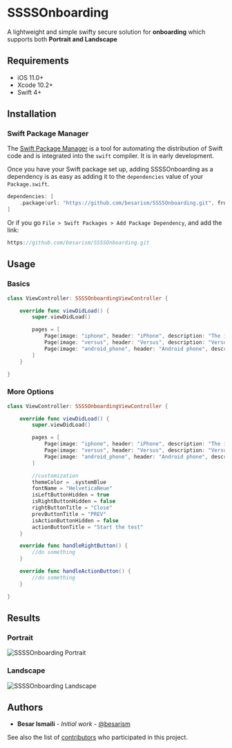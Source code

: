 # SSSSOnboarding

A lightweight and simple swifty secure solution for <b>onboarding</b> which supports both <b>Portrait and Landscape</b>


## Requirements
- iOS 11.0+
- Xcode 10.2+
- Swift 4+

## Installation
### Swift Package Manager

The [Swift Package Manager](https://swift.org/package-manager/) is a tool for automating the distribution of Swift code and is integrated into the `swift` compiler. It is in early development.

Once you have your Swift package set up, adding SSSSOnboarding as a dependency is as easy as adding it to the `dependencies` value of your `Package.swift`.

```swift
dependencies: [
    .package(url: "https://github.com/besarism/SSSSOnboarding.git", from: "0.0.2")
]
```
Or if you go `File > Swift Packages > Add Package Dependency`, and add the link:
```swift
https://github.com/besarism/SSSSOnboarding.git
```


## Usage

### Basics

```swift
class ViewController: SSSSOnboardingViewController {

    override func viewDidLoad() {
        super.viewDidLoad()

        pages = [
            Page(image: "iphone", header: "iPhone", description: "The iPhone is a line of smartphones designed and marketed by Apple Inc."),
            Page(image: "versus", header: "Versus", description: "Versus, often abbreviated v., v, vs., vs, or vrs. is a Latin word meaning 'against'."),
            Page(image: "android_phone", header: "Android phone", description: "Android phone is a smartphone that runs the Android operating system.")
        ]        
    }

}
```

### More Options
```swift
class ViewController: SSSSOnboardingViewController {

    override func viewDidLoad() {
        super.viewDidLoad()

        pages = [
            Page(image: "iphone", header: "iPhone", description: "The iPhone is a line of smartphones designed and marketed by Apple Inc."),
            Page(image: "versus", header: "Versus", description: "Versus, often abbreviated v., v, vs., vs, or vrs. is a Latin word meaning 'against'."),
            Page(image: "android_phone", header: "Android phone", description: "Android phone is a smartphone that runs the Android operating system.")
        ]

        //customization
        themeColor = .systemBlue
        fontName = "HelveticaNeue"
        isLeftButtonHidden = true
        isRightButtonHidden = false
        rightButtonTitle = "Close"
        prevButtonTitle = "PREV"
        isActionButtonHidden = false
        actionButtonTitle = "Start the test"        
    }

    override func handleRightButton() {
        //do something
    }

    override func handleActionButton() {
        //do something
    }

}
```


## Results

### Portrait
![SSSSOnboarding Portrait](https://media.giphy.com/media/H7qHUf4KH3rUPpUAK1/giphy.gif)

### Landscape

![SSSSOnboarding Landscape](https://media.giphy.com/media/YMjDuNVgjVJBamGolQ/giphy.gif)

## Authors

* **Besar Ismaili** - *Initial work* - [@besarism](https://github.com/besarism)

See also the list of [contributors](https://github.com/besarism/SSSSOnboarding/graphs/contributors) who participated in this project.
